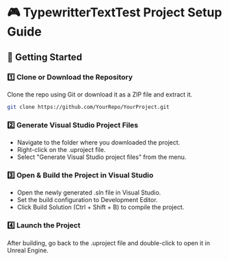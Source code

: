 # 🎮 TypewritterTextTest Project Setup Guide   

## 🚀 Getting Started  

### **1️⃣ Clone or Download the Repository**  
Clone the repo using Git or download it as a ZIP file and extract it.  

```sh
git clone https://github.com/YourRepo/YourProject.git
```

### **2️⃣ Generate Visual Studio Project Files** 
- Navigate to the folder where you downloaded the project.
- Right-click on the .uproject file.
- Select "Generate Visual Studio project files" from the menu.

###  **3️⃣ Open & Build the Project in Visual Studio**
- Open the newly generated .sln file in Visual Studio.
- Set the build configuration to Development Editor.
- Click Build Solution (Ctrl + Shift + B) to compile the project.

###  **4️⃣ Launch the Project**
After building, go back to the .uproject file and double-click to open it in Unreal Engine.
